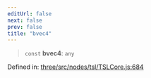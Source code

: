 ```yaml
---
editUrl: false
next: false
prev: false
title: "bvec4"
---
```


> `const` **bvec4**: `any`

Defined in: [three/src/nodes/tsl/TSLCore.js:684](https://github.com/DefinitelyMaybe/three-i18n/blob/fa57b79433d1c349ffb23a78727299c8d4190136/three/src/nodes/tsl/TSLCore.js#L684)
